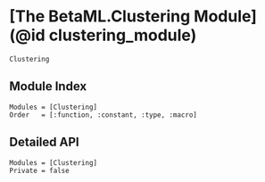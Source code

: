# [The BetaML.Clustering Module](@id clustering_module)

```@docs
Clustering
```

## Module Index

```@index
Modules = [Clustering]
Order   = [:function, :constant, :type, :macro]
```

## Detailed API

```@autodocs
Modules = [Clustering]
Private = false
```
